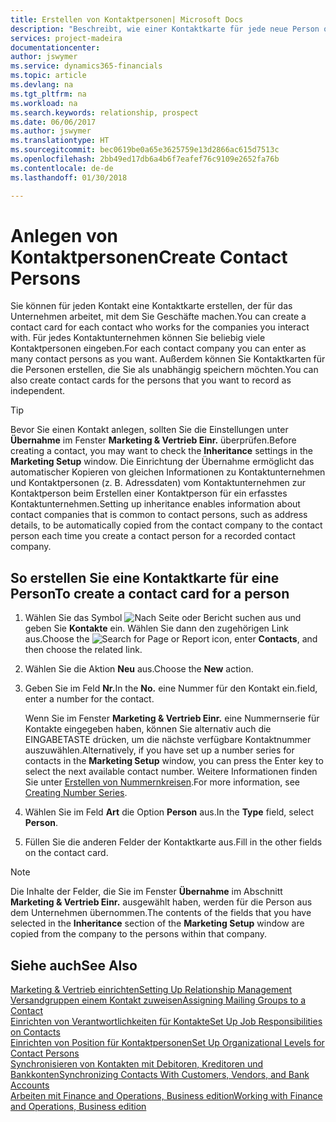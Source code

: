 ```yaml
---
title: Erstellen von Kontaktpersonen| Microsoft Docs
description: "Beschreibt, wie einer Kontaktkarte für jede neue Person oder potentielle neuen Kunden erstellt wird, mit dem Sie eine Geschäftsbeziehung haben."
services: project-madeira
documentationcenter: 
author: jswymer
ms.service: dynamics365-financials
ms.topic: article
ms.devlang: na
ms.tgt_pltfrm: na
ms.workload: na
ms.search.keywords: relationship, prospect
ms.date: 06/06/2017
ms.author: jswymer
ms.translationtype: HT
ms.sourcegitcommit: bec0619be0a65e3625759e13d2866ac615d7513c
ms.openlocfilehash: 2bb49ed17db6a4b6f7eafef76c9109e2652fa76b
ms.contentlocale: de-de
ms.lasthandoff: 01/30/2018

---
```

# <a name="create-contact-persons"></a><span data-ttu-id="f40e7-103">Anlegen von Kontaktpersonen</span><span class="sxs-lookup"><span data-stu-id="f40e7-103">Create Contact Persons</span></span>
<span data-ttu-id="f40e7-104">Sie können für jeden Kontakt eine Kontaktkarte erstellen, der für das Unternehmen arbeitet, mit dem Sie Geschäfte machen.</span><span class="sxs-lookup"><span data-stu-id="f40e7-104">You can create a contact card for each contact who works for the companies you interact with.</span></span> <span data-ttu-id="f40e7-105">Für jedes Kontaktunternehmen können Sie beliebig viele Kontaktpersonen eingeben.</span><span class="sxs-lookup"><span data-stu-id="f40e7-105">For each contact company you can enter as many contact persons as you want.</span></span> <span data-ttu-id="f40e7-106">Außerdem können Sie Kontaktkarten für die Personen erstellen, die Sie als unabhängig speichern möchten.</span><span class="sxs-lookup"><span data-stu-id="f40e7-106">You can also create contact cards for the persons that you want to record as independent.</span></span>

> [!TIP]  
>   <span data-ttu-id="f40e7-107">Bevor Sie einen Kontakt anlegen, sollten Sie die Einstellungen unter **Übernahme** im Fenster **Marketing & Vertrieb Einr.** überprüfen.</span><span class="sxs-lookup"><span data-stu-id="f40e7-107">Before creating a contact, you may want to check the **Inheritance** settings in the **Marketing Setup** window.</span></span> <span data-ttu-id="f40e7-108">Die Einrichtung der Übernahme ermöglicht das automatischer Kopieren von gleichen Informationen zu Kontaktunternehmen und Kontaktpersonen (z. B. Adressdaten) vom Kontaktunternehmen zur Kontaktperson beim Erstellen einer Kontaktperson für ein erfasstes Kontaktunternehmen.</span><span class="sxs-lookup"><span data-stu-id="f40e7-108">Setting up inheritance enables information about contact companies that is common to contact persons, such as address details, to be automatically copied from the contact company to the contact person each time you create a contact person for a recorded contact company.</span></span>

## <a name="to-create-a-contact-card-for-a-person"></a><span data-ttu-id="f40e7-109">So erstellen Sie eine Kontaktkarte für eine Person</span><span class="sxs-lookup"><span data-stu-id="f40e7-109">To create a contact card for a person</span></span>
1. <span data-ttu-id="f40e7-110">Wählen Sie das Symbol ![Nach Seite oder Bericht suchen](media/ui-search/search_small.png "Nach Seite oder Bericht suchen") aus und geben Sie **Kontakte** ein. Wählen Sie dann den zugehörigen Link aus.</span><span class="sxs-lookup"><span data-stu-id="f40e7-110">Choose the ![Search for Page or Report](media/ui-search/search_small.png "Search for Page or Report icon") icon, enter **Contacts**, and then choose the related link.</span></span>
2. <span data-ttu-id="f40e7-111">Wählen Sie die Aktion **Neu** aus.</span><span class="sxs-lookup"><span data-stu-id="f40e7-111">Choose the **New** action.</span></span>
3. <span data-ttu-id="f40e7-112">Geben Sie im Feld **Nr.**</span><span class="sxs-lookup"><span data-stu-id="f40e7-112">In the **No.**</span></span> <span data-ttu-id="f40e7-113">eine Nummer für den Kontakt ein.</span><span class="sxs-lookup"><span data-stu-id="f40e7-113">field, enter a number for the contact.</span></span>

    <span data-ttu-id="f40e7-114">Wenn Sie im Fenster **Marketing & Vertrieb Einr.** eine Nummernserie für Kontakte eingegeben haben, können Sie alternativ auch die EINGABETASTE drücken, um die nächste verfügbare Kontaktnummer auszuwählen.</span><span class="sxs-lookup"><span data-stu-id="f40e7-114">Alternatively, if you have set up a number series for contacts in the **Marketing Setup** window, you can press the Enter key to select the next available contact number.</span></span> <span data-ttu-id="f40e7-115">Weitere Informationen finden Sie unter [Erstellen von Nummernkreisen](ui-create-number-series.md).</span><span class="sxs-lookup"><span data-stu-id="f40e7-115">For more information, see [Creating Number Series](ui-create-number-series.md).</span></span>
4. <span data-ttu-id="f40e7-116">Wählen Sie im Feld **Art** die Option **Person** aus.</span><span class="sxs-lookup"><span data-stu-id="f40e7-116">In the **Type** field, select **Person**.</span></span>
5. <span data-ttu-id="f40e7-117">Füllen Sie die anderen Felder der Kontaktkarte aus.</span><span class="sxs-lookup"><span data-stu-id="f40e7-117">Fill in the other fields on the contact card.</span></span>

> [!NOTE]  
>   <span data-ttu-id="f40e7-118">Die Inhalte der Felder, die Sie im Fenster **Übernahme** im Abschnitt **Marketing & Vertrieb Einr.** ausgewählt haben, werden für die Person aus dem Unternehmen übernommen.</span><span class="sxs-lookup"><span data-stu-id="f40e7-118">The contents of the fields that you have selected in the **Inheritance** section of the **Marketing Setup** window are copied from the company to the persons within that company.</span></span>

## <a name="see-also"></a><span data-ttu-id="f40e7-119">Siehe auch</span><span class="sxs-lookup"><span data-stu-id="f40e7-119">See Also</span></span>
[<span data-ttu-id="f40e7-120">Marketing & Vertrieb einrichten</span><span class="sxs-lookup"><span data-stu-id="f40e7-120">Setting Up Relationship Management</span></span>](marketing-setup-marketing.md)  
[<span data-ttu-id="f40e7-121">Versandgruppen einem Kontakt zuweisen</span><span class="sxs-lookup"><span data-stu-id="f40e7-121">Assigning Mailing Groups to a Contact</span></span>](marketing-mailing-groups.md#AssignMailGroupContact)  
[<span data-ttu-id="f40e7-122">Einrichten von Verantwortlichkeiten für Kontakte</span><span class="sxs-lookup"><span data-stu-id="f40e7-122">Set Up Job Responsibilities on Contacts</span></span>](marketing-job-responsibilities.md)  
[<span data-ttu-id="f40e7-123">Einrichten von Position für Kontaktpersonen</span><span class="sxs-lookup"><span data-stu-id="f40e7-123">Set Up Organizational Levels for Contact Persons</span></span>](marketing-organizational-levels.md)  
[<span data-ttu-id="f40e7-124">Synchronisieren von Kontakten mit Debitoren, Kreditoren und Bankkonten</span><span class="sxs-lookup"><span data-stu-id="f40e7-124">Synchronizing Contacts With Customers, Vendors, and Bank Accounts</span></span>](marketing-synchronize-contacts-customers-vendors-bank-accounts.md)  
[<span data-ttu-id="f40e7-125">Arbeiten mit Finance and Operations, Business edition</span><span class="sxs-lookup"><span data-stu-id="f40e7-125">Working with Finance and Operations, Business edition</span></span>](ui-work-product.md)  

